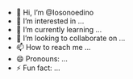 - 👋 Hi, I’m @Iosonoedino
- 👀 I’m interested in ...
- 🌱 I’m currently learning ...
- 💞️ I’m looking to collaborate on ...
- 📫 How to reach me ...
- 😄 Pronouns: ...
- ⚡ Fun fact: ...

<!---
Iosonoedino/Iosonoedino is a ✨ special ✨ repository because its `README.md` (this file) appears on your GitHub profile.
You can click the Preview link to take a look at your changes.
--->
